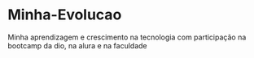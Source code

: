 # Minha-Evolucao
Minha aprendizagem e crescimento na tecnologia com participação na bootcamp da dio, na alura e na faculdade 
